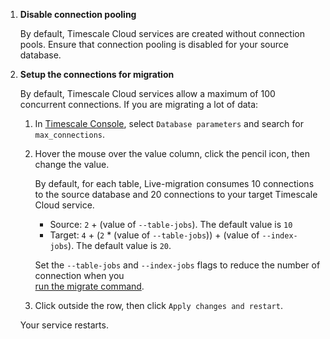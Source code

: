 1. **Disable connection pooling**
         
   By default, Timescale Cloud services are created without connection pools. Ensure 
   that connection pooling is disabled for your source database. 

1. **Setup the connections for migration**

   By default, Timescale Cloud services allow a maximum of 100 concurrent connections. If you are 
   migrating a lot of data:

   1. In [Timescale Console][tsc-portal], select `Database parameters` and search for `max_connections`.
   2. Hover the mouse over the value column, click the pencil icon, then change the value. 

      By default, for each table, Live-migration consumes 10 connections to the source database and 20 
      connections to your target Timescale Cloud service. 

      - Source: `2` + (value of `--table-jobs`). The default value is `10`
      - Target: `4` + (`2` * (value of `--table-jobs`)) + (value of `--index-jobs`). The default value is `20`. 
      
      Set the `--table-jobs` and `--index-jobs` flags to reduce the number of connection when you  
      [run the migrate command](#migrate-your-data-then-start-downtime). 

   3. Click outside the row, then click `Apply changes and restart`.
   
   Your service restarts. 
 

[modify-parameters]: /use-timescale/:currentVersion/configuration/customize-configuration/#modify-basic-parameters
[mst-portal]: https://portal.managed.timescale.com/login
[tsc-portal]: https://console.cloud.timescale.com/
[configure-instance-parameters]: /use-timescale/:currentVersion/configuration/customize-configuration/#configure-database-parameters
